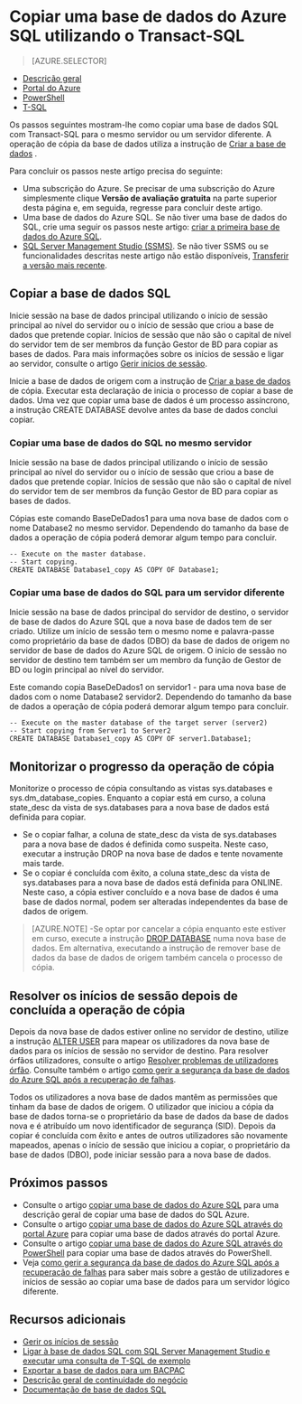 <properties 
    pageTitle="Copiar uma base de dados do Azure SQL utilizando o Transact-SQL | Microsoft Azure" 
    description="Criar cópia de uma base de dados do Azure SQL utilizando o Transact-SQL" 
    services="sql-database"
    documentationCenter=""
    authors="stevestein"
    manager="jhubbard"
    editor=""/>

<tags
    ms.service="sql-database"
    ms.devlang="NA"
    ms.date="09/19/2016"
    ms.author="sstein"
    ms.workload="data-management"
    ms.topic="article"
    ms.tgt_pltfrm="NA"/>


# <a name="copy-an-azure-sql-database-using-transact-sql"></a>Copiar uma base de dados do Azure SQL utilizando o Transact-SQL


> [AZURE.SELECTOR]
- [Descrição geral](sql-database-copy.md)
- [Portal do Azure](sql-database-copy-portal.md)
- [PowerShell](sql-database-copy-powershell.md)
- [T-SQL](sql-database-copy-transact-sql.md)


Os passos seguintes mostram-lhe como copiar uma base de dados SQL com Transact-SQL para o mesmo servidor ou um servidor diferente. A operação de cópia da base de dados utiliza a instrução de [Criar a base de dados](https://msdn.microsoft.com/library/ms176061.aspx) .

Para concluir os passos neste artigo precisa do seguinte:

- Uma subscrição do Azure. Se precisar de uma subscrição do Azure simplesmente clique **Versão de avaliação gratuita** na parte superior desta página e, em seguida, regresse para concluir deste artigo.
- Uma base de dados do Azure SQL. Se não tiver uma base de dados do SQL, crie uma seguir os passos neste artigo: [criar a primeira base de dados do Azure SQL](sql-database-get-started.md).
- [SQL Server Management Studio (SSMS)](https://msdn.microsoft.com/library/ms174173.aspx). Se não tiver SSMS ou se funcionalidades descritas neste artigo não estão disponíveis, [Transferir a versão mais recente](https://msdn.microsoft.com/library/mt238290.aspx).


## <a name="copy-your-sql-database"></a>Copiar a base de dados SQL

Inicie sessão na base de dados principal utilizando o início de sessão principal ao nível do servidor ou o início de sessão que criou a base de dados que pretende copiar. Inícios de sessão que não são o capital de nível do servidor tem de ser membros da função Gestor de BD para copiar as bases de dados. Para mais informações sobre os inícios de sessão e ligar ao servidor, consulte o artigo [Gerir inícios de sessão](sql-database-manage-logins.md).

Inicie a base de dados de origem com a instrução de [Criar a base de dados](https://msdn.microsoft.com/library/ms176061.aspx) de cópia. Executar esta declaração de inicia o processo de copiar a base de dados. Uma vez que copiar uma base de dados é um processo assíncrono, a instrução CREATE DATABASE devolve antes da base de dados conclui copiar.


### <a name="copy-a-sql-database-to-the-same-server"></a>Copiar uma base de dados do SQL no mesmo servidor

Inicie sessão na base de dados principal utilizando o início de sessão principal ao nível do servidor ou o início de sessão que criou a base de dados que pretende copiar. Inícios de sessão que não são o capital de nível do servidor tem de ser membros da função Gestor de BD para copiar as bases de dados.

Cópias este comando BaseDeDados1 para uma nova base de dados com o nome Database2 no mesmo servidor. Dependendo do tamanho da base de dados a operação de cópia poderá demorar algum tempo para concluir.

    -- Execute on the master database.
    -- Start copying.
    CREATE DATABASE Database1_copy AS COPY OF Database1;

### <a name="copy-a-sql-database-to-a-different-server"></a>Copiar uma base de dados do SQL para um servidor diferente

Inicie sessão na base de dados principal do servidor de destino, o servidor de base de dados do Azure SQL que a nova base de dados tem de ser criado. Utilize um início de sessão tem o mesmo nome e palavra-passe como proprietário da base de dados (DBO) da base de dados de origem no servidor de base de dados do Azure SQL de origem. O início de sessão no servidor de destino tem também ser um membro da função de Gestor de BD ou login principal ao nível do servidor.

Este comando copia BaseDeDados1 on servidor1 - para uma nova base de dados com o nome Database2 servidor2. Dependendo do tamanho da base de dados a operação de cópia poderá demorar algum tempo para concluir.


    -- Execute on the master database of the target server (server2)
    -- Start copying from Server1 to Server2
    CREATE DATABASE Database1_copy AS COPY OF server1.Database1;
    

## <a name="monitor-the-progress-of-the-copy-operation"></a>Monitorizar o progresso da operação de cópia

Monitorize o processo de cópia consultando as vistas sys.databases e sys.dm_database_copies. Enquanto a copiar está em curso, a coluna state_desc da vista de sys.databases para a nova base de dados está definida para copiar.


- Se o copiar falhar, a coluna de state_desc da vista de sys.databases para a nova base de dados é definida como suspeita. Neste caso, executar a instrução DROP na nova base de dados e tente novamente mais tarde.
- Se o copiar é concluída com êxito, a coluna state_desc da vista de sys.databases para a nova base de dados está definida para ONLINE. Neste caso, a cópia estiver concluído e a nova base de dados é uma base de dados normal, podem ser alteradas independentes da base de dados de origem.

> [AZURE.NOTE] -Se optar por cancelar a cópia enquanto este estiver em curso, execute a instrução [DROP DATABASE](https://msdn.microsoft.com/library/ms178613.aspx) numa nova base de dados. Em alternativa, executando a instrução de remover base de dados da base de dados de origem também cancela o processo de cópia.


## <a name="resolve-logins-after-the-copy-operation-completes"></a>Resolver os inícios de sessão depois de concluída a operação de cópia

Depois da nova base de dados estiver online no servidor de destino, utilize a instrução [ALTER USER](https://msdn.microsoft.com/library/ms176060.aspx) para mapear os utilizadores da nova base de dados para os inícios de sessão no servidor de destino. Para resolver órfãos utilizadores, consulte o artigo [Resolver problemas de utilizadores órfão](https://msdn.microsoft.com/library/ms175475.aspx). Consulte também o artigo [como gerir a segurança da base de dados do Azure SQL após a recuperação de falhas](sql-database-geo-replication-security-config.md).

Todos os utilizadores a nova base de dados mantêm as permissões que tinham da base de dados de origem. O utilizador que iniciou a cópia da base de dados torna-se o proprietário da base de dados da base de dados nova e é atribuído um novo identificador de segurança (SID). Depois da copiar é concluída com êxito e antes de outros utilizadores são novamente mapeados, apenas o início de sessão que iniciou a copiar, o proprietário da base de dados (DBO), pode iniciar sessão para a nova base de dados.


## <a name="next-steps"></a>Próximos passos

- Consulte o artigo [copiar uma base de dados do Azure SQL](sql-database-copy.md) para uma descrição geral de copiar uma base de dados do SQL Azure.
- Consulte o artigo [copiar uma base de dados do Azure SQL através do portal Azure](sql-database-copy-portal.md) para copiar uma base de dados através do portal Azure.
- Consulte o artigo [copiar uma base de dados do Azure SQL através do PowerShell](sql-database-copy-powershell.md) para copiar uma base de dados através do PowerShell.
- Veja [como gerir a segurança da base de dados do Azure SQL após a recuperação de falhas](sql-database-geo-replication-security-config.md) para saber mais sobre a gestão de utilizadores e inícios de sessão ao copiar uma base de dados para um servidor lógico diferente.



## <a name="additional-resources"></a>Recursos adicionais

- [Gerir os inícios de sessão](sql-database-manage-logins.md)
- [Ligar à base de dados SQL com SQL Server Management Studio e executar uma consulta de T-SQL de exemplo](sql-database-connect-query-ssms.md)
- [Exportar a base de dados para um BACPAC](sql-database-export.md)
- [Descrição geral de continuidade do negócio](sql-database-business-continuity.md)
- [Documentação de base de dados SQL](https://azure.microsoft.com/documentation/services/sql-database/)


